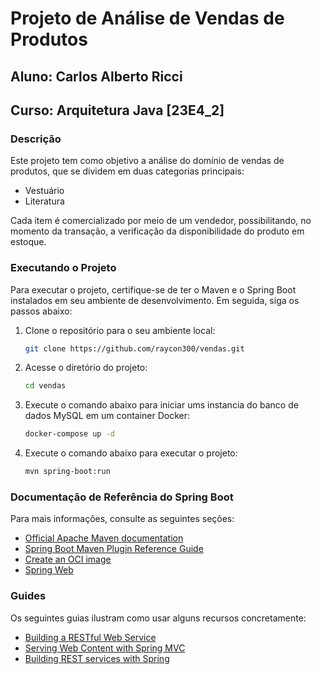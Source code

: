 # Projeto de Análise de Vendas de Produtos

## Aluno: Carlos Alberto Ricci
## Curso: Arquitetura Java [23E4_2]

### Descrição

Este projeto tem como objetivo a análise do domínio de vendas de produtos, que se dividem em duas categorias principais:

- Vestuário
- Literatura

Cada item é comercializado por meio de um vendedor, possibilitando, no momento da transação, a verificação da disponibilidade do produto em estoque.

### Executando o Projeto

Para executar o projeto, certifique-se de ter o Maven e o Spring Boot instalados em seu ambiente de desenvolvimento. Em seguida, siga os passos abaixo:

1. Clone o repositório para o seu ambiente local:

   ```bash
   git clone https://github.com/raycon300/vendas.git
    ```
2. Acesse o diretório do projeto:
   ```bash
   cd vendas
   ```
3. Execute o comando abaixo para iniciar ums instancia do banco de dados MySQL em um container Docker:

   ```bash
   docker-compose up -d
   ``` 
4. Execute o comando abaixo para executar o projeto:

   ```bash
   mvn spring-boot:run
   ```

### Documentação de Referência do Spring Boot

Para mais informações, consulte as seguintes seções:

* [Official Apache Maven documentation](https://maven.apache.org/guides/index.html)
* [Spring Boot Maven Plugin Reference Guide](https://docs.spring.io/spring-boot/docs/3.1.4/maven-plugin/reference/html/)
* [Create an OCI image](https://docs.spring.io/spring-boot/docs/3.1.4/maven-plugin/reference/html/#build-image)
* [Spring Web](https://docs.spring.io/spring-boot/docs/3.1.4/reference/htmlsingle/index.html#web)

### Guides

Os seguintes guias ilustram como usar alguns recursos concretamente:

* [Building a RESTful Web Service](https://spring.io/guides/gs/rest-service/)
* [Serving Web Content with Spring MVC](https://spring.io/guides/gs/serving-web-content/)
* [Building REST services with Spring](https://spring.io/guides/tutorials/rest/)

